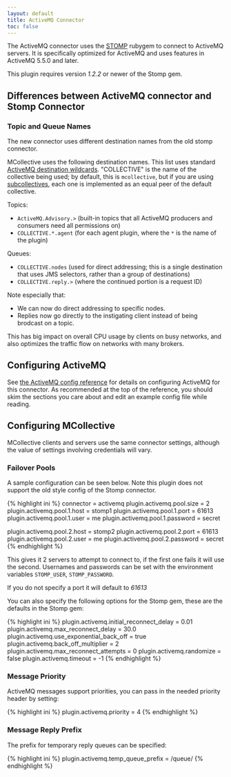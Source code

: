 ```yaml
---
layout: default
title: ActiveMQ Connector
toc: false
---
```


[STOMP]: http://stomp.codehaus.org/
[wildcard]: http://activemq.apache.org/wildcards.html
[subcollectives]: /reference/basic/subcollectives.html
[activemq_config]: /mcollective/deploy/middleware/activemq.html


The ActiveMQ connector uses the [STOMP][] rubygem to connect to ActiveMQ servers.  It is specifically optimized for ActiveMQ
and uses features in ActiveMQ 5.5.0 and later.

This plugin requires version _1.2.2_ or newer of the Stomp gem.

## Differences between ActiveMQ connector and Stomp Connector

### Topic and Queue Names

The new connector uses different destination names from the old stomp connector. 

MCollective uses the following destination names. This list uses standard [ActiveMQ destination wildcards][wildcard]. "COLLECTIVE" is the name of the collective being used; by default, this is `mcollective`, but if you are using [subcollectives][], each one is implemented as an equal peer of the default collective.

Topics: 

- `ActiveMQ.Advisory.>` (built-in topics that all ActiveMQ producers and consumers need all permissions on)
- `COLLECTIVE.*.agent` (for each agent plugin, where the `*` is the name of the plugin)

Queues:

- `COLLECTIVE.nodes` (used for direct addressing; this is a single destination that uses JMS selectors, rather than a group of destinations)
- `COLLECTIVE.reply.>` (where the continued portion is a request ID)

Note especially that:

* We can now do direct addressing to specific nodes.
* Replies now go directly to the instigating client instead of being brodcast on a topic. 

This has big impact on overall CPU usage by clients on busy networks, and also optimizes the traffic flow on
networks with many brokers.


## Configuring ActiveMQ

See [the ActiveMQ config reference][activemq_config] for details on configuring ActiveMQ for this connector. As recommended at the top of the reference, you should skim the sections you care about and edit an example config file while reading. 


## Configuring MCollective

MCollective clients and servers use the same connector settings, although the value of settings involving credentials will vary.

### Failover Pools

A sample configuration can be seen below.  Note this plugin does not support the old style config of the Stomp connector.

{% highlight ini %}
connector = activemq
plugin.activemq.pool.size = 2
plugin.activemq.pool.1.host = stomp1
plugin.activemq.pool.1.port = 61613
plugin.activemq.pool.1.user = me
plugin.activemq.pool.1.password = secret

plugin.activemq.pool.2.host = stomp2
plugin.activemq.pool.2.port = 61613
plugin.activemq.pool.2.user = me
plugin.activemq.pool.2.password = secret
{% endhighlight %}

This gives it 2 servers to attempt to connect to, if the first one fails it will use the second.  Usernames and passwords can be set
with the environment variables `STOMP_USER`, `STOMP_PASSWORD`.

If you do not specify a port it will default to _61613_

You can also specify the following options for the Stomp gem, these are the defaults in the Stomp gem: <!-- last checked: v. 1.1.6 of the gem -->

{% highlight ini %}
plugin.activemq.initial_reconnect_delay = 0.01
plugin.activemq.max_reconnect_delay = 30.0
plugin.activemq.use_exponential_back_off = true
plugin.activemq.back_off_multiplier = 2
plugin.activemq.max_reconnect_attempts = 0
plugin.activemq.randomize = false
plugin.activemq.timeout = -1
{% endhighlight %}

### Message Priority

ActiveMQ messages support priorities, you can pass in the needed priority header by setting:

{% highlight ini %}
plugin.activemq.priority = 4
{% endhighlight %}

### Message Reply Prefix

The prefix for temporary reply queues can be specified:

{% highlight ini %}
plugin.activemq.temp_queue_prefix = /queue/
{% endhighlight %}

